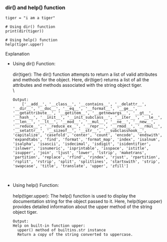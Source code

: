 ### dir() and help() function

```
tiger = "i am a tiger"

# Using dir() function
print(dir(tiger))

# Using help() function
help(tiger.upper)
```

Explanation

* Using dir() Function:
  <br />
\
  dir(tiger):
            The dir() function attempts to return a list of valid attributes and methods for the object.
            Here, dir(tiger) returns a list of all the attributes and methods associated with the string object tiger.
  <br />
\
  ```
  Output:
      ['__add__', '__class__', '__contains__', '__delattr__', '__dir__', '__doc__', '__eq__', '__format__', '__ge__', '__getattribute__', '__getitem__', '__getnewargs__', '__gt__', '__hash__', '__init__', '__init_subclass__', '__iter__', '__le__', '__len__', '__lt__', '__mod__', '__mul__', '__ne__', '__new__', '__reduce__', '__reduce_ex__', '__repr__', '__rmod__', '__rmul__', '__setattr__', '__sizeof__', '__str__', '__subclasshook__', 'capitalize', 'casefold', 'center', 'count', 'encode', 'endswith', 'expandtabs', 'find', 'format', 'format_map', 'index', 'isalnum', 'isalpha', 'isascii', 'isdecimal', 'isdigit', 'isidentifier', 'islower', 'isnumeric', 'isprintable', 'isspace', 'istitle', 'isupper', 'join', 'ljust', 'lower', 'lstrip', 'maketrans', 'partition', 'replace', 'rfind', 'rindex', 'rjust', 'rpartition', 'rsplit', 'rstrip', 'split', 'splitlines', 'startswith', 'strip', 'swapcase', 'title', 'translate', 'upper', 'zfill']
  ```
    <br />

* Using help() Function:
  <br />
  \
    help(tiger.upper):
        The help() function is used to display the documentation string for the object passed to it.
        Here, help(tiger.upper) provides detailed information about the upper method of the string object tiger.
  ```
  Output:
  Help on built-in function upper:
    upper() method of builtins.str instance
    Return a copy of the string converted to uppercase.
  ```